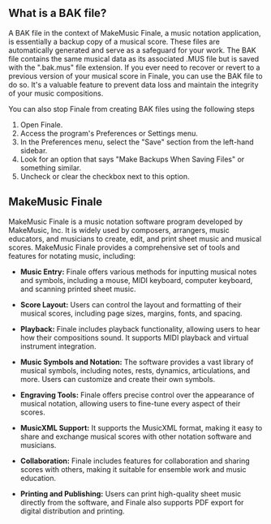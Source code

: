 ## What is a BAK file?

A BAK file in the context of MakeMusic Finale, a music notation application, is essentially a backup copy of a musical score. These files are automatically generated and serve as a safeguard for your work. The BAK file contains the same musical data as its associated .MUS file but is saved with the ".bak.mus" file extension. If you ever need to recover or revert to a previous version of your musical score in Finale, you can use the BAK file to do so. It's a valuable feature to prevent data loss and maintain the integrity of your music compositions.

You can also stop Finale from creating BAK files using the following steps

1. Open Finale.
2. Access the program's Preferences or Settings menu.
3. In the Preferences menu, select the "Save" section from the left-hand sidebar.
4. Look for an option that says "Make Backups When Saving Files" or something similar.
5. Uncheck or clear the checkbox next to this option.

## MakeMusic Finale

MakeMusic Finale is a music notation software program developed by MakeMusic, Inc. It is widely used by composers, arrangers, music educators, and musicians to create, edit, and print sheet music and musical scores. MakeMusic Finale provides a comprehensive set of tools and features for notating music, including:

- **Music Entry:** Finale offers various methods for inputting musical notes and symbols, including a mouse, MIDI keyboard, computer keyboard, and scanning printed sheet music.

- **Score Layout:** Users can control the layout and formatting of their musical scores, including page sizes, margins, fonts, and spacing.

- **Playback:** Finale includes playback functionality, allowing users to hear how their compositions sound. It supports MIDI playback and virtual instrument integration.

- **Music Symbols and Notation:** The software provides a vast library of musical symbols, including notes, rests, dynamics, articulations, and more. Users can customize and create their own symbols.

- **Engraving Tools:** Finale offers precise control over the appearance of musical notation, allowing users to fine-tune every aspect of their scores.

- **MusicXML Support:** It supports the MusicXML format, making it easy to share and exchange musical scores with other notation software and musicians.

- **Collaboration:** Finale includes features for collaboration and sharing scores with others, making it suitable for ensemble work and music education.

- **Printing and Publishing:** Users can print high-quality sheet music directly from the software, and Finale also supports PDF export for digital distribution and printing.





